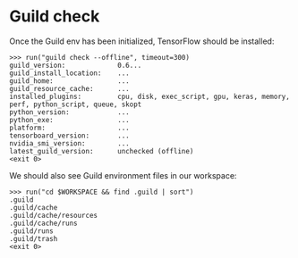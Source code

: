 # Guild check

Once the Guild env has been initialized, TensorFlow should be installed:

    >>> run("guild check --offline", timeout=300)
    guild_version:             0.6...
    guild_install_location:    ...
    guild_home:                ...
    guild_resource_cache:      ...
    installed_plugins:         cpu, disk, exec_script, gpu, keras, memory, perf, python_script, queue, skopt
    python_version:            ...
    python_exe:                ...
    platform:                  ...
    tensorboard_version:       ...
    nvidia_smi_version:        ...
    latest_guild_version:      unchecked (offline)
    <exit 0>

We should also see Guild environment files in our workspace:

    >>> run("cd $WORKSPACE && find .guild | sort")
    .guild
    .guild/cache
    .guild/cache/resources
    .guild/cache/runs
    .guild/runs
    .guild/trash
    <exit 0>
